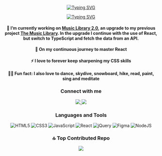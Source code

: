 <div align='center'>
 
[![Typing SVG](https://readme-typing-svg.herokuapp.com?font=Josefin+Slab&size=40&duration=4000&pause=200&color=F7ED53&background=FFFFFF00&center=true&repeat=false&random=false&width=500&height=80&lines=Hi!+I'm+Alexandra%F0%9F%8C%BB)](https://git.io/typing-svg)

[![Typing SVG](https://readme-typing-svg.herokuapp.com?font=Josefin+Slab&size=40&duration=4000&pause=200&color=F7ED53&background=FFFFFF00&center=true&repeat=true&random=false&width=1000&height=80&lines=An+Enthusiastic+Web+Developer+from+Stockholm%E2%98%80%EF%B8%8F;Crafting+Digital+Creations+with+Code+%F0%9F%8E%A8+)](https://git.io/typing-svg)

 <h4>🔭 I’m currently working on <a href='https://github.com/blombergalex/music-library2.0'>Music Library 2.0</a>, an upgrade to my previous project <a href='https://github.com/blombergalex/the-music-library'>The Music Library</a>. In the upgrade I continue with the use of React, but switch to TypeScript and fetch the data from an API.</h4>

 <h4>🌱 On my continuous journey to master React</h4>

 <h4>⚡ I love to forever keep sharpening my CSS skills </h4>

 <h4>🤸🏽 Fun fact: I also love to dance, skydive, snowboard, hike, read, paint, sing and meditate</h4>

<h3>Connect with me</h3>

 <a href="mailto:blombergalexandras@gmail.com">
    <img src="https://img.shields.io/badge/Gmail-333333?style=for-the-badge&logo=gmail&logoColor=red" />
  </a>
  <a href="https://linkedin.com/in/alexandra-blomberg-7231a616a/" target="_blank">
    <img src="https://img.shields.io/badge/LinkedIn-0077B5?style=for-the-badge&logo=linkedin&logoColor=white" target="_blank" />
  </a>

<h3>Languages and Tools</h3>

![HTML5](https://img.shields.io/badge/html5-%23E34F26.svg?style=for-the-badge&logo=html5&logoColor=white) ![CSS3](https://img.shields.io/badge/css3-%231572B6.svg?style=for-the-badge&logo=css3&logoColor=white) ![JavaScript](https://img.shields.io/badge/javascript-%23323330.svg?style=for-the-badge&logo=javascript&logoColor=%23F7DF1E) ![React](https://img.shields.io/badge/react-%2320232a.svg?style=for-the-badge&logo=react&logoColor=%2361DAFB) ![jQuery](https://img.shields.io/badge/jquery-%230769AD.svg?style=for-the-badge&logo=jquery&logoColor=white) ![Figma](https://img.shields.io/badge/figma-%23F24E1E.svg?style=for-the-badge&logo=figma&logoColor=white) ![NodeJS](https://img.shields.io/badge/node.js-6DA55F?style=for-the-badge&logo=node.js&logoColor=white)

### 🔝 Top Contributed Repo
![](https://github-contributor-stats.vercel.app/api?username=blombergalex&limit=5&theme=dark&combine_all_yearly_contributions=true)

</div>

<!-- Created with 
GPRM ( https://gprm.itsvg.in ) 
https://readme-typing-svg.herokuapp.com/demo/ -->
